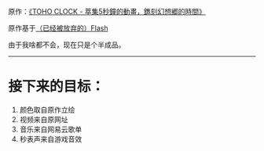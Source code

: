 

原作：[《TOHO CLOCK - 萃集5秒鐘的動畫，鐫刻幻想郷的時間》](http://tohoclock.sinaapp.com/beta/index.html)

原作基于[（已经被放弃的）Flash](https://zhuanlan.zhihu.com/p/28127408)

由于我啥都不会，现在只是个半成品。

----
# 接下来的目标： #
1. 颜色取自原作立绘
2. 视频来自原网址
3. 音乐来自网易云歌单
4. 秒表声来自游戏音效
